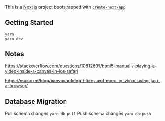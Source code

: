 This is a [Next.js](https://nextjs.org/) project bootstrapped with [`create-next-app`](https://github.com/vercel/next.js/tree/canary/packages/create-next-app).

## Getting Started

```bash
yarn
yarn dev
```

## Notes

https://stackoverflow.com/questions/10812699/html5-manually-playing-a-video-inside-a-canvas-in-ios-safari

https://mux.com/blog/canvas-adding-filters-and-more-to-video-using-just-a-browser/

## Database Migration

Pull schema changes `yarn db:pull`
Push schema changes `yarn db:push`
